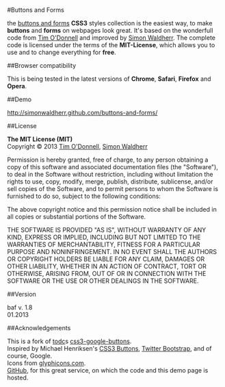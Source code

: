 #Buttons and Forms

the [buttons and forms](https://github.com/SimonWaldherr/buttons-and-forms) **CSS3** styles collection is the easiest way, to make **buttons** and **forms** on webpages look great. It's based on the wonderfull code from [Tim O'Donnell](http://timodonnell.com/) and improved by [Simon Waldherr](http://simon.waldherr.eu/). The complete code is licensed under the terms of the **MIT-License**, which allows you to use and to change everything for **free**.

##Browser compatibility

This is being tested in the latest versions of **Chrome**, **Safari**, **Firefox** and **Opera**.


##Demo

<http://simonwaldherr.github.com/buttons-and-forms/>


##License

**The MIT License (MIT)**  
Copyright &copy; 2013 [Tim O'Donnell](https://github.com/todc/), [Simon Waldherr](https://github.com/SimonWaldherr)  

Permission is hereby granted, free of charge, to any person obtaining a copy of this software and associated documentation files (the "Software"), to deal in the Software without restriction, including without limitation the rights to use, copy, modify, merge, publish, distribute, sublicense, and/or sell copies of the Software, and to permit persons to whom the Software is furnished to do so, subject to the following conditions:

The above copyright notice and this permission notice shall be included in all copies or substantial portions of the Software.

THE SOFTWARE IS PROVIDED "AS IS", WITHOUT WARRANTY OF ANY KIND, EXPRESS OR IMPLIED, INCLUDING BUT NOT LIMITED TO THE WARRANTIES OF MERCHANTABILITY, FITNESS FOR A PARTICULAR PURPOSE AND NONINFRINGEMENT. IN NO EVENT SHALL THE AUTHORS OR COPYRIGHT HOLDERS BE LIABLE FOR ANY CLAIM, DAMAGES OR OTHER LIABILITY, WHETHER IN AN ACTION OF CONTRACT, TORT OR OTHERWISE, ARISING FROM, OUT OF OR IN CONNECTION WITH THE SOFTWARE OR THE USE OR OTHER DEALINGS IN THE SOFTWARE.


##Version

baf v. 1.8  
01.2013


##Acknowledgements

This is a fork of [todc](https://github.com/todc/)s [css3-google-buttons](https://github.com/todc/css3-google-buttons).  
Inspired by Michael Henriksen's 
[CSS3 Buttons](http://github.com/michenriksen/css3buttons),
[Twitter Bootstrap](http://twitter.github.com/bootstrap/), 
and of course, Google.  
Icons from [glyphicons.com](http://glyphicons.com/).  
[GitHub](https://github.com/), for this great service, on which the code and this demo page is hosted.

